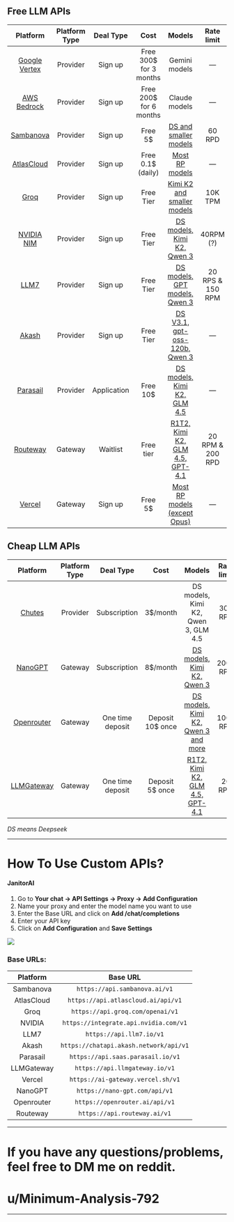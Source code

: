 ## Free LLM APIs
Platform | Platform Type | Deal Type | Cost | Models | Rate limit | Requirement/Cons | Guide |
:----: | :----: | :----: | :----: | :----: | :----: | :----: | :----: | 
[Google Vertex](https://cloud.google.com/vertex-ai) | Provider | Sign up | Free 300$ for 3 months | Gemini models | — | Phone number/Billing information required | — 
[AWS Bedrock](https://aws.amazon.com/) | Provider | Sign up | Free 200$ for 6 months | Claude models | — | Phone number/Billing information required | [Rentry](https://rentry.co/oo66akom) 
[Sambanova](https://sambanova.ai/) | Provider | Sign up | Free 5$ | [DS and smaller models](https://docs.sambanova.ai/docs/en/models/sambacloud-models) | 60 RPD | Phone number required | [Guide ↓](#how-to-use-custom-apis) 
[AtlasCloud](https://www.atlascloud.ai/) | Provider | Sign up | Free 0.1$ (daily) | [Most RP models](https://www.atlascloud.ai/models/list) | —  | — | [Guide ↓](#how-to-use-custom-apis) 
[Groq](https://groq.com/) | Provider | Sign up | Free Tier | [Kimi K2 and smaller models](https://console.groq.com/docs/rate-limits#rate-limits) | 10K TPM | Super low rate limits | [Guide ↓](#how-to-use-custom-apis) 
[NVIDIA NIM](https://build.nvidia.com/explore/discover) | Provider | Sign up | Free Tier | [DS models, Kimi K2, Qwen 3](https://build.nvidia.com/search/models?q=chat+OR+text-to-text) | 40RPM (?) | Phone number required/Queue system | [Reddit](https://reddit.com/r/SillyTavernAI/comments/1lxivmv/nvidia_nim_free_deepseek_r10528_and_more/)
[LLM7](https://llm7.io/) | Provider | Sign up | Free Tier | [DS models, GPT models, Qwen 3](https://api.llm7.io/v1/models) | 20 RPS & 150 RPM | Quantized (?) | [Guide ↓](#how-to-use-custom-apis)
[Akash](https://chatapi.akash.network) | Provider | Sign up | Free Tier | [DS V3.1, gpt-oss-120b, Qwen 3](https://chatapi.akash.network/documentation) | — | — | [Guide ↓](#how-to-use-custom-apis) 
[Parasail](https://www.parasail.io/) | Provider | Application | Free 10$ | [DS models, Kimi K2, GLM 4.5](https://www.saas.parasail.io/pricing) | — | Billing information required | No support on ST [Guide ↓](#how-to-use-custom-apis) 
[Routeway](https://routeway.ai/) | Gateway | Waitlist | Free tier | [R1T2, Kimi K2, GLM 4.5, GPT-4.1](https://routeway.ai/models) | 20 RPM & 200 RPD | Early development | [Guide ↓](#how-to-use-custom-apis) 
[Vercel](https://vercel.com) | Gateway | Sign up | Free 5$ | [Most RP models (except Opus)](https://vercel.com/ai-gateway/models) | — | Billing information required | [Guide ↓](#how-to-use-custom-apis) 

## Cheap LLM APIs
Platform | Platform Type | Deal Type | Cost | Models | Rate limit | Cons | Guide |
:----: | :----: | :----: | :----: | :----: | :----: | :----: | :----: | 
[Chutes](https://chutes.ai/) | Provider | Subscription | 3$/month | DS models, Kimi K2, Qwen 3, GLM 4.5 | 300 RPD | — | [Guide ↓](#how-to-use-custom-apis) 
[NanoGPT](https://nano-gpt.com) | Gateway | Subscription | 8$/month | [DS models, Kimi K2, Qwen 3](https://nano-gpt.com/subscription) | 2000 RPD | — | [Guide ↓](#how-to-use-custom-apis) 
[Openrouter](https://openrouter.ai/) | Gateway | One time deposit | Deposit 10$ once | [DS models, Kimi K2, Qwen 3 and more](https://openrouter.ai/models?max_price=0) | 1000 RPD | Rate limit errors | [Guide ↓](#how-to-use-custom-apis) 
[LLMGateway](https://llmgateway.io/) | Gateway | One time deposit | Deposit 5$ once | [R1T2, Kimi K2, GLM 4.5, GPT-4.1](https://llmgateway.io/models) | 20 RPM | Some providers are in early development | [Guide ↓](#how-to-use-custom-apis) 


*DS means Deepseek*

___

# How To Use Custom APIs? 

#### JanitorAI

1. Go to **Your chat → API Settings → Proxy → Add Configuration** 
2. Name your proxy and enter the model name you want to use 
3. Enter the Base URL and click on **Add /chat/completions**
4. Enter your API key
5. Click on **Add Configuration** and **Save Settings**

![](https://files.catbox.moe/ddz6eu.png)

### Base URLs: 

Platform | Base URL | 
:----: | :----: |
| Sambanova  | `https://api.sambanova.ai/v1` | 
| AtlasCloud  | `https://api.atlascloud.ai/api/v1`  |
| Groq  | `https://api.groq.com/openai/v1`  |
| NVIDIA  | `https://integrate.api.nvidia.com/v1` |
| LLM7  | `https://api.llm7.io/v1` |
| Akash | `https://chatapi.akash.network/api/v1` |
| Parasail | `https://api.saas.parasail.io/v1` | 
| LLMGateway  | `https://api.llmgateway.io/v1` |
| Vercel  | `https://ai-gateway.vercel.sh/v1`  |
| NanoGPT  | `https://nano-gpt.com/api/v1`  |
| Openrouter  | `https://openrouter.ai/api/v1`  |
| Routeway  | `https://api.routeway.ai/v1` |
___
# If you have any questions/problems, feel free to DM me on reddit.
# u/Minimum-Analysis-792
___
